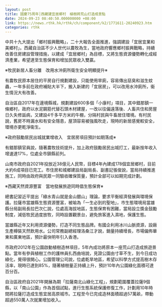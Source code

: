 ```yaml
---
layout: post
title: 國慶75周年│西藏建宜居鄉村　植樹將荒山打造成景點
date: 2024-09-23 08:40:50.000000000 +08:00
link: https://news.rthk.hk/rthk/ch/component/k2/1771611-20240923.htm
categories: rthk
---
```


中共十九大提出「鄉村振興戰略」，二十大報告全面推進，強調建設「宜居宜業和美鄉村」。西藏自治區不少人世代以農牧為生，當地政府響應鄉村振興戰略，持續改善住房建設管理措施，以建成「宜居鄉村」為目標，又將生態資源優勢轉化成經濟產業，希望達至生態保育和增加民眾收入雙贏。

※牧民新居人畜分離　改用水沖廁所衛生安全明顯提升※

有農牧民原本居住的平房自行規劃建設，只能使用旱廁，容易傳出惡臭和滋生蚊蟲，一年多前在政府補貼大半下，搬入新建的「宜居房」，可以改用水沖廁所，衞生情況大有改善。

自治區自2017年在邊境縣城，規劃建設600多個「小康村」項目，其中錯那鎮一條鄉村，政府以水泥鋼筋代替石頭木材建屋，一改以往偏遠落後、人畜共住和房屋日久失修詬病，又建設4千多平方米的牛棚，分隔村民與牛畜居住環境。有村民說，舊房不時漏水和有安全隱患，屋頂容易被強風吹走，現時的新居感覺較安全，環境亦更乾淨衞生。

※政府鼓勵居民出城就業增收入　宜居房項目預計如期落成※

有錯那鎮官員說，隨著農牧技術提升，加上政府鼓勵居民出城打工，最新按年收入增速達17%，位處全市鎮縣前列。

山南市政府自2021年投放近38億元人民幣，目標4年內建成178個宜居鄉村，目前大約6成項目已完工。市住房和城鄉建設局副局長、副書記張俊說，當局持續推進施工，同時由政府與民眾一同驗收確保質量，預計全部可以如期完成計劃。

※西藏天然資源豐富　當地發展旅遊同時倡生態保育※

總書記習近平提出「綠水青山就是金山銀山」理論，要求平衡經濟發展與環境保護。拉薩市當雄縣生態資源豐富，被喻為「一生必到的聖地」，市生態環境局當雄縣分局副局長拉巴次仁說，位處高海拔地區，生態保育有困難，當局設立獎金鼓勵制度，減低牧民過度放牧，同時設置觀景台，避免旅客進入濕地，保護生態。

當雄縣近年又利用資源優勢，打造不同生態品牌。有國企利用冰川山脈資源，設廠生產樽裝天然飲用水。公司常務副總經理洛桑江才說，銷量持續增長，市場偏佈華東和廣東地區，預計最快明年引入香港。

市政府2012年在公園啟動植樹造林項目，5年內成功將原本一座荒山打造成旅遊景點。當年有參與植樹工作的護林員扎西曲培說，見證公園由寸草不生，到今日成功綠化，覺得很開心。公園管理公司說，位處乾旱地區，希望以科學方式提高樹木存活率，現時已達到85%，隨著植樹量正持續上升，預計10年內公園綠化面積可達百分百。

自治區政府自2021年開展為期「拉薩南北山綠化工程」，規劃範圍覆蓋拉薩9個縣，以「南山公園」作為首個試點，進行生態系統保護修復工作，計劃用10年時間將拉薩打造成生態宜居高原城市。工程至今已完成造林面積超過57萬畝，帶動超過550萬人次就業增加收入。
